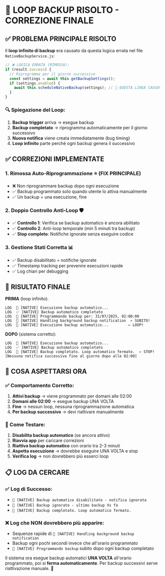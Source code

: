 # 🚀 LOOP BACKUP RISOLTO - CORREZIONE FINALE

## ✅ PROBLEMA PRINCIPALE RISOLTO

Il **loop infinito di backup** era causato da questa logica errata nel file `NativeBackupService.js`:

```javascript
// ❌ LOGICA ERRATA (RIMOSSA):
if (result.success) {
  // Riprogramma per il giorno successivo
  const settings = await this.getBackupSettings();
  if (settings.enabled) {
    await this.scheduleNativeBackup(settings); // 🚨 QUESTA LINEA CAUSAVA IL LOOP!
  }
}
```

### 🔍 Spiegazione del Loop:
1. **Backup trigger** arriva → esegue backup
2. **Backup completato** → riprogramma automaticamente per il giorno successivo
3. **Nuova notifica** viene creata immediatamente (bug timing)
4. **Loop infinito** parte perché ogni backup genera il successivo

## ✅ CORREZIONI IMPLEMENTATE

### 1. **Rimossa Auto-Riprogrammazione** ⭐ (FIX PRINCIPALE)
- ❌ Non riprogrammare backup dopo ogni esecuzione
- ✅ Backup programmato solo quando utente lo attiva manualmente
- ✅ Un backup = una esecuzione, fine

### 2. **Doppio Controllo Anti-Loop** 🛡️
- ✅ **Controllo 1**: Verifica se backup automatico è ancora abilitato
- ✅ **Controllo 2**: Anti-loop temporale (min 5 minuti tra backup)
- ✅ **Stop completo**: Notifiche ignorate senza eseguire codice

### 3. **Gestione Stati Corretta** 📊
- ✅ Backup disabilitato = notifiche ignorate
- ✅ Timestamp tracking per prevenire esecuzioni rapide
- ✅ Log chiari per debugging

## 🎯 RISULTATO FINALE

**PRIMA** (loop infinito):
```
LOG  🔄 [NATIVE] Esecuzione backup automatico...
LOG  ✅ [NATIVE] Backup automatico completato
LOG  🔔 [NATIVE] Programmando backup per: 31/07/2025, 02:00:00
LOG  🔄 [NATIVE] Handling background backup notification  ← SUBITO!
LOG  🔄 [NATIVE] Esecuzione backup automatico...         ← LOOP!
```

**DOPO** (sistema corretto):
```
LOG  🔄 [NATIVE] Esecuzione backup automatico...
LOG  ✅ [NATIVE] Backup automatico completato
LOG  📅 [NATIVE] Backup completato. Loop automatico fermato.  ← STOP!
[Nessuna notifica successiva fino al giorno dopo alle 02:00]
```

## 🚨 COSA ASPETTARSI ORA

### ✅ Comportamento Corretto:
1. **Attivi backup** → viene programmato per domani alle 02:00
2. **Domani alle 02:00** → esegue backup UNA VOLTA
3. **Fine** → nessun loop, nessuna riprogrammazione automatica
4. **Per backup successivo** → devi riattivare manualmente

### 🔧 Come Testare:
1. **Disabilita backup automatico** (se ancora attivo)
2. **Riavvia app** per caricare correzioni
3. **Riattiva backup automatico** con orario tra 2-3 minuti
4. **Aspetta esecuzione** → dovrebbe eseguire UNA VOLTA e stop
5. **Verifica log** → non dovrebbero più esserci loop

## 📋 LOG DA CERCARE

### ✅ Log di Successo:
- `🚫 [NATIVE] Backup automatico disabilitato - notifica ignorata`
- `🚫 [NATIVE] Backup ignorato - ultimo backup Xs fa`
- `📅 [NATIVE] Backup completato. Loop automatico fermato.`

### ❌ Log che NON dovrebbero più apparire:
- Sequenze rapide di `🔄 [NATIVE] Handling background backup notification`
- Backup ogni pochi secondi invece che all'orario programmato
- `🔔 [NATIVE] Programmando backup` subito dopo ogni backup completato

Il sistema ora esegue backup automatici **UNA VOLTA** all'orario programmato, poi si **ferma automaticamente**. Per backup successivi serve riattivazione manuale. 🎉

